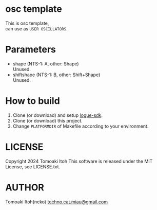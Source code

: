 # osc template
This is osc template,  
can use as `USER OSCILLATORS`.

# Parameters
- shape (NTS-1: A, other: Shape)  
Unused.
- shiftshape (NTS-1: B, other: Shift+Shape)  
Unused.

# How to build
1. Clone (or download) and setup [logue-sdk](https://github.com/korginc/logue-sdk).
1. Clone (or download) this project.
1. Change `PLATFORMDIR` of Makefile according to your environment.

# LICENSE
Copyright 2024 Tomoaki Itoh
This software is released under the MIT License, see LICENSE.txt.

# AUTHOR
Tomoaki Itoh(neko) techno.cat.miau@gmail.com
